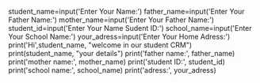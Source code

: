 student_name=input('Enter Your Name:')
father_name=input('Enter Your Father Name:')
mother_name=input('Enter Your Father Name:')
student_id=input('Enter Your Name Sudent ID:')
school_name=input('Enter Your School Name:')
your_adress=input('Enter Your Home Adress:')
print('Hi',student_name, "welcome in our student CRM")
print(student_name, "your details")
print('father name:', father_name)
print('mother name:', mother_name)
print('student ID:', student_id)
print('school name:', school_name)
print('adress:', your_adress)
